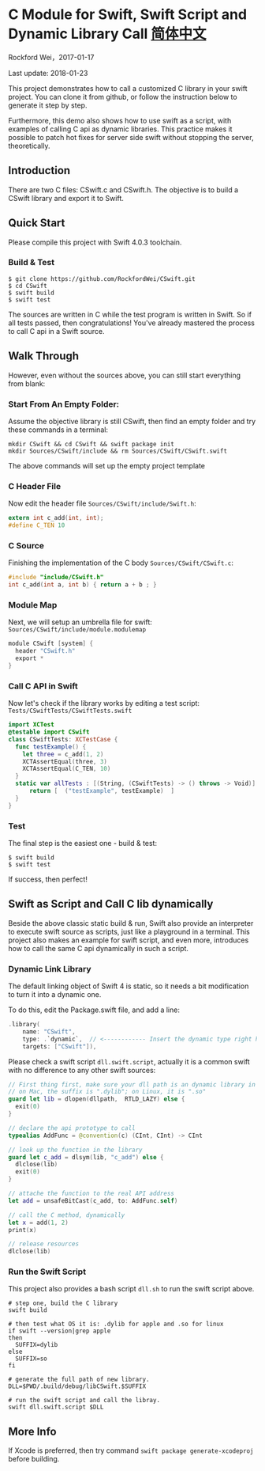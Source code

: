 # C Module for Swift, Swift Script and Dynamic Library Call [简体中文](README.zh_CN.md)

Rockford Wei，2017-01-17

Last update: 2018-01-23

This project demonstrates how to call a customized C library in your swift project.
You can clone it from github, or follow the instruction below to generate it step by step.

Furthermore, this demo also shows how to use swift as a script, with examples of calling C api as dynamic libraries.
This practice makes it possible to patch hot fixes for server side swift without stopping the server, theoretically.

## Introduction

There are two C files: CSwift.c and CSwift.h. The objective is to build a CSwift library and export it to Swift.

## Quick Start

Please compile this project with Swift 4.0.3 toolchain.

### Build & Test

```
$ git clone https://github.com/RockfordWei/CSwift.git
$ cd CSwift
$ swift build
$ swift test
```

The sources are written in C while the test program is written in Swift. So if all tests passed, then congratulations! You've already mastered the process to call C api in a Swift source.

## Walk Through

However, even without the sources above, you can still start everything from blank:

### Start From An Empty Folder:

Assume the objective library is still CSwift, then find an empty folder and try these commands in a terminal:

```
mkdir CSwift && cd CSwift && swift package init
mkdir Sources/CSwift/include && rm Sources/CSwift/CSwift.swift
```

The above commands will set up the empty project template

### C Header File

Now edit the header file `Sources/CSwift/include/Swift.h`:

``` c
extern int c_add(int, int);
#define C_TEN 10
```

### C Source

Finishing the implementation of the C body `Sources/CSwift/CSwift.c`:

``` c
#include "include/CSwift.h"
int c_add(int a, int b) { return a + b ; }
```

### Module Map

Next, we will setup an umbrella file for swift: 
`Sources/CSwift/include/module.modulemap`

``` swift
module CSwift [system] {
  header "CSwift.h"
  export *
}
```

### Call C API in Swift

Now let's check if the library works by editing a test script:
`Tests/CSwiftTests/CSwiftTests.swift`

``` swift
import XCTest
@testable import CSwift
class CSwiftTests: XCTestCase {
  func testExample() {
    let three = c_add(1, 2)
    XCTAssertEqual(three, 3)
    XCTAssertEqual(C_TEN, 10)
  }
  static var allTests : [(String, (CSwiftTests) -> () throws -> Void)] {
      return [  ("testExample", testExample)  ]
  }
}
```

### Test

The final step is the easiest one - build & test:

```
$ swift build
$ swift test
```

If success, then perfect!

## Swift as Script and Call C lib dynamically

Beside the above classic static build & run, Swift also provide an interpreter to execute swift source as scripts, just like a playground in a terminal.
This project also makes an example for swift script, and even more, introduces how to call the same C api dynamically in such a script.

### Dynamic Link Library

The default linking object of Swift 4 is static, so it needs a bit modification to turn it into a dynamic one. 

To do this, edit the Package.swift file, and add a line:

``` swift
.library(
    name: "CSwift",
    type: .`dynamic`,  // <------------ Insert the dynamic type right here!
    targets: ["CSwift"]),
```

Please check a swift script `dll.swift.script`, actually it is a common swift with no difference to any other swift sources:

``` swift
// First thing first, make sure your dll path is an dynamic library in an ABSOLUTE path.
// on Mac, the suffix is ".dylib"; on Linux, it is ".so"
guard let lib = dlopen(dllpath,  RTLD_LAZY) else {
  exit(0)
}

// declare the api prototype to call
typealias AddFunc = @convention(c) (CInt, CInt) -> CInt

// look up the function in the library
guard let c_add = dlsym(lib, "c_add") else {
  dlclose(lib)
  exit(0)
}

// attache the function to the real API address
let add = unsafeBitCast(c_add, to: AddFunc.self)

// call the C method, dynamically
let x = add(1, 2)
print(x)

// release resources
dlclose(lib)
```

### Run the Swift Script

This project also provides a bash script `dll.sh` to run the swift script above.
```
# step one, build the C library
swift build

# then test what OS it is: .dylib for apple and .so for linux
if swift --version|grep apple
then
  SUFFIX=dylib
else
  SUFFIX=so
fi

# generate the full path of new library.
DLL=$PWD/.build/debug/libCSwift.$SUFFIX

# run the swift script and call the libray.
swift dll.swift.script $DLL
```

## More Info

If Xcode is preferred, then try command `swift package generate-xcodeproj` before building.
